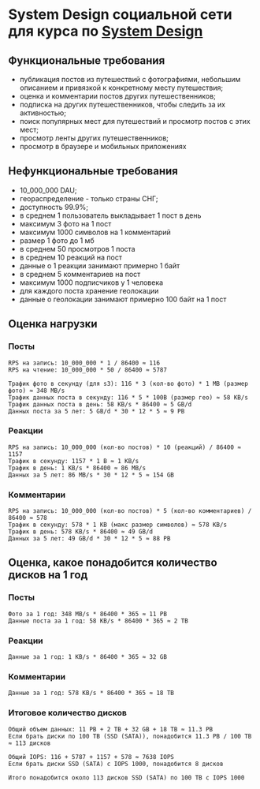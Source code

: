 # System Design социальной сети для курса по [System Design](https://balun.courses/courses/system_design)

## Функциональные требования
- публикация постов из путешествий с фотографиями, небольшим описанием и привязкой к конкретному месту путешествия;
- оценка и комментарии постов других путешественников;
- подписка на других путешественников, чтобы следить за их активностью;
- поиск популярных мест для путешествий и просмотр постов с этих мест;
- просмотр ленты других путешественников;
- просмотр в браузере и мобильных приложениях

## Нефункциональные требования
- 10_000_000 DAU;
- геораспределение - только страны СНГ;
- доступность 99.9%;
- в среднем 1 пользователь выкладывает 1 пост в день
- максимум 3 фото на 1 пост
- максимум 1000 символов на 1 комментарий
- размер 1 фото до 1 мб
- в среднем 50 просмотров 1 поста
- в среднем 10 реакций на пост
- данные о 1 реакции занимают примерно 1 байт
- в среднем 5 комментариев на пост
- максимум 1000 подписчиков у 1 человека
- для каждого поста хранение геолокации
- данные о геолокации занимают примерно 100 байт на 1 пост

## Оценка нагрузки
### Посты
    RPS на запись: 10_000_000 * 1 / 86400 ≈ 116
    RPS на чтение: 10_000_000 * 50 / 86400 ≈ 5787

    Трафик фото в секунду (для s3): 116 * 3 (кол-во фото) * 1 MB (размер фото) ≈ 348 MB/s
    Трафик данных поста в секунду: 116 * 5 * 100B (размер гео) ≈ 58 KB/s
    Трафик данных поста в день: 58 KB/s * 86400 ≈ 5 GB/d
    Данных поста за 5 лет: 5 GB/d * 30 * 12 * 5 ≈ 9 PB

### Реакции
    RPS на запись: 10_000_000 (кол-во постов) * 10 (реакций) / 86400 ≈ 1157
    Трафик в секунду: 1157 * 1 B ≈ 1 KB/s
    Трафик в день: 1 KB/s * 86400 ≈ 86 MB/s
    Данных за 5 лет: 86 MB/s * 30 * 12 * 5 ≈ 154 GB

### Комментарии
    RPS на запись: 10_000_000 (кол-во постов) * 5 (кол-во комментариев) / 86400 ≈ 578
    Трафик в секунду: 578 * 1 KB (макс размер символов) ≈ 578 KB/s
    Трафик в день: 578 KB/s * 86400 ≈ 49 GB/d
    Данных за 5 лет: 49 GB/d * 30 * 12 * 5 ≈ 88 PB
    
## Оценка, какое понадобится количество дисков на 1 год
### Посты
    Фото за 1 год: 348 MB/s * 86400 * 365 ≈ 11 PB
    Данные поста за 1 год: 58 KB/s * 86400 * 365 ≈ 2 TB

### Реакции
    Данные за 1 год: 1 KB/s * 86400 * 365 ≈ 32 GB

### Комментарии
    Данные за 1 год: 578 KB/s * 86400 * 365 ≈ 18 TB

### Итоговое количество дисков
    Общий объем данных: 11 PB + 2 TB + 32 GB + 18 TB ≈ 11.3 PB
    Если брать диски по 100 TB (SSD (SATA)), понадобится 11.3 PB / 100 TB ≈ 113 дисков

    Общий IOPS: 116 + 5787 + 1157 + 578 ≈ 7638 IOPS
    Если брать диски SSD (SATA) с IOPS 1000, понадобится 8 дисков

    Итого понадобится около 113 дисков SSD (SATA) по 100 TB с IOPS 1000 
